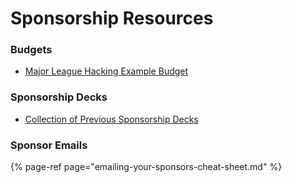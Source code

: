 # Sponsorship Resources

### Budgets

* [Major League Hacking Example Budget](https://docs.google.com/spreadsheets/d/1ADKWatCbC3AhBKlyWOtVSqMcD6O6Y3FcwMTZwynPwDA/edit)

### Sponsorship Decks

* [Collection of Previous Sponsorship Decks](https://github.com/MLH/hackathon-organizer-guide/blob/master/Organizer-Resources/Previous-Sponsorship-Decks)

### Sponsor Emails

{% page-ref page="emailing-your-sponsors-cheat-sheet.md" %}



